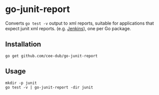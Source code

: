 go-junit-report
===============

Converts `go test -v` output to xml reports, suitable for applications that
expect junit xml reports. (e.g. [Jenkins](http://jenkins-ci.org)), one per Go package.

Installation
------------

	go get github.com/cee-dub/go-junit-report

Usage
-----

	mkdir -p junit
	go test -v | go-junit-report -dir junit

